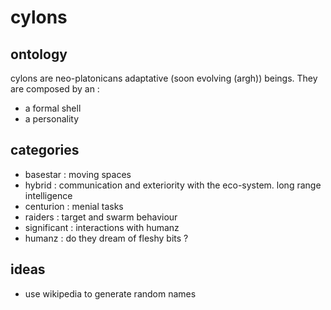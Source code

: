 cylons
======

## ontology

cylons are neo-platonicans adaptative (soon evolving (argh)) beings. They are composed by an :

- a formal shell
- a personality

## categories

- basestar : moving spaces
- hybrid : communication and exteriority with the eco-system. long range intelligence
- centurion : menial tasks
- raiders : target and swarm behaviour
- significant : interactions with humanz
- humanz : do they dream of fleshy bits ?

## ideas 

- use wikipedia to generate random names